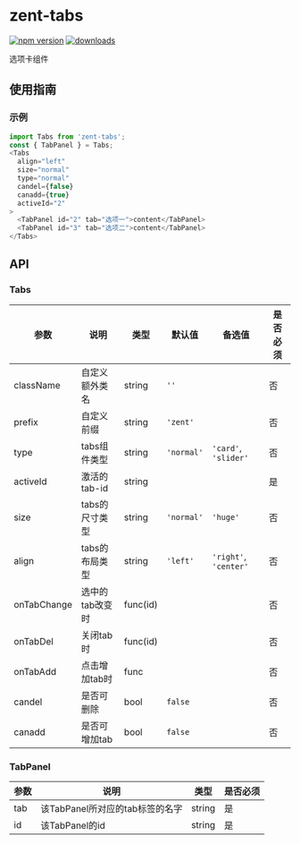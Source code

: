 # zent-tabs

[![npm version](https://img.shields.io/npm/v/zent-tabs.svg?style=flat)](https://www.npmjs.com/package/zent-tabs) [![downloads](https://img.shields.io/npm/dt/zent-tabs.svg)](https://www.npmjs.com/package/zent-tabs)

选项卡组件

## 使用指南

### 示例

```js
import Tabs from 'zent-tabs';
const { TabPanel } = Tabs;
<Tabs
  align="left"
  size="normal"
  type="normal"
  candel={false}
  canadd={true}
  activeId="2"
>
  <TabPanel id="2" tab="选项一">content</TabPanel>
  <TabPanel id="3" tab="选项二">content</TabPanel>
</Tabs>
```

## API

### Tabs

| 参数          | 说明        | 类型       | 默认值        | 备选值                   | 是否必须 |
| ----------- | --------- | -------- | ---------- | --------------------- | ---- |
| className   | 自定义额外类名   | string   | `''`       |                       | 否    |
| prefix      | 自定义前缀     | string   | `'zent'`   |                       | 否    |
| type        | tabs组件类型  | string   | `'normal'` | `'card'`, `'slider'`  | 否    |
| activeId    | 激活的tab-id | string   |            |                       | 是    |
| size        | tabs的尺寸类型 | string   | `'normal'` | `'huge'`              | 否    |
| align       | tabs的布局类型 | string   | `'left'`   | `'right'`, `'center'` | 否    |
| onTabChange | 选中的tab改变时 | func(id) |            |                       | 否    |
| onTabDel    | 关闭tab时    | func(id) |            |                       | 否    |
| onTabAdd    | 点击增加tab时  | func     |            |                       | 否    |
| candel      | 是否可删除     | bool     | `false`    |                       | 否    |
| canadd      | 是否可增加tab  | bool     | `false`    |                       | 否    |

### TabPanel

| 参数  | 说明                    | 类型     | 是否必须 |
| --- | --------------------- | ------ | ---- |
| tab | 该TabPanel所对应的tab标签的名字 | string | 是    |
| id  | 该TabPanel的id          | string | 是    |
